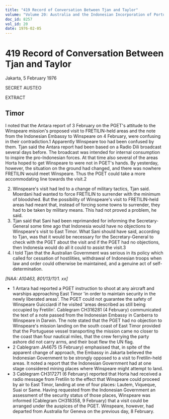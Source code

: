 ```yaml
---
title: "419 Record of Conversation Between Tjan and Taylor"
volume: "Volume 20: Australia and the Indonesian Incorporation of Portuguese Timor, 1974-1976"
doc_id: 8257
vol_id: 20
date: 1976-02-05
---
```


# 419 Record of Conversation Between Tjan and Taylor

Jakarta, 5 February 1976

SECRET AUSTEO

EXTRACT

## Timor

I noted that the Antara report of 3 February on the PGET's attitude to the Winspeare mission's proposed visit to FRETILIN-held areas and the note from the Indonesian Embassy to Winspeare on 4 February, were confusing in their contradiction.1 Apparently Winspeare too had been confused by them. Tjan said the Antara report had been based on a Radio Dili broadcast several days before. The broadcast was intended for internal consumption to inspire the pro­-Indonesian forces. At that time also several of the areas Horta hoped to get Winspeare to were not in PGET's hands. By yesterday, however, the situation on the ground had changed, and there was nowhere FRETILIN would meet Winspeare. Thus the PGET could take a more accommodating line towards the visit.2

  2. Winspeare's visit had led to a change of military tactics, Tjan said. Moerdani had wanted to force FRETILIN to surrender with the minimum of bloodshed. But the possibility of Winspeare's visit to FRETILIN-held areas had meant that, instead of forcing some towns to surrender, they had to be taken by military means. This had not proved a problem, he said.
  3. Tjan said that Sani had been reprimanded for informing the Secretary-General some time ago that Indonesia would have no objections to Winspeare's visit to East Timor. What Sani should have said, according to Tjan, was that it would be necessary for the Secretary­-General to check with the PGET about the visit and if the PGET had no objections, then Indonesia would do all it could to assist the visit.3
  4. I told Tjan that the Australian Government was serious in its policy which called for cessation of hostilities, withdrawal of Indonesian troops when law and order could otherwise be maintained, and a genuine act of self-determination.



_[NAA: A10463, 801/13/11/1. xx]_

  * 1 Antara had reported a PGET instruction to shoot at any aircraft and warships approaching East Timor 'in order to maintain security in the newly liberated areas'. The PGET could not guarantee the safety of Winspeare Guicciardi if he visited 'areas described as still being occupied by Fretilin'. Cablegram CH316281 (4 February) communicated the text of a note passed from the Indonesian Embassy in Canberra to Winspeare in Darwin. The note stated that the PGET had no objection to Winspeare's mission landing on the south coast of East Timor provided that the Portuguese vessel transporting the mission came no closer to the coast than four nautical miles, that the crew ferrying the party ashore did not carry arms, and their boat flew the UN flag.
  * 2 Cablegram JA4675 (5 February) emphasised that, in spite of the apparent change of approach, the Embassy in Jakarta believed the Indonesian Government to be strongly opposed to a visit to Fretilin-held areas. It noted a report that the Indonesian Government had at one stage considered mining places where Winspeare might attempt to land.
  * 3 Cablegram CH317271 (6 February) reported that Horta had received a radio message from Fretilin to the effect that Winspeare could proceed by air to East Timor, landing at one of four places: Lautem, Viqueque, Suai or Same. Having requested from the Indonesian Government an assessment of the security status of those places, Winspeare was informed (Cablegram CH318358, 9 February) that a visit could be arranged under the auspices of the PGET. Winspeare, however, had departed from Australia for Geneva on the previous day, 8 February.


